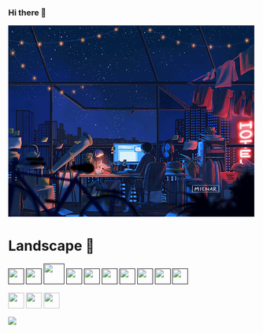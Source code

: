 ### Hi there 👋

<!--
**ytaousi/ytaousi** is a ✨ _special_ ✨ repository because its `README.md` (this file) appears on your GitHub profile.

Here are some ideas to get you started:

- 🔭 I’m currently working on ...
- 🌱 I’m currently learning ...
- 👯 I’m looking to collaborate on ...
- 🤔 I’m looking for help with ...
- 💬 Ask me about ...
- 📫 How to reach me: ...
- 😄 Pronouns: ...
- ⚡ Fun fact: ...
-->

![](https://github.com/ytaousi/ytaousi/blob/main/nightlife.gif)

# Landscape 🤔
<p>
  <a href="" target="_blank" rel="noreferrer"><img src="https://www.vectorlogo.zone/logos/linux/linux-icon.svg" width="32" height="32"></a>
  <a href="" target="_blank" rel="noreferrer"><img src="https://www.vectorlogo.zone/logos/git-scm/git-scm-icon.svg" width="32" height="32"></a>
  <a href="" target="_blank" rel="noreferrer"><img src="https://www.vectorlogo.zone/logos/vagrantup/vagrantup-official.svg" width="42" height="42"></a>
  <a href="" target="_blank" rel="noreferrer"><img src="https://www.vectorlogo.zone/logos/ansible/ansible-icon.svg" width="32" height="32"></a>
  <a href="" target="_blank" rel="noreferrer"><img src="https://www.vectorlogo.zone/logos/helmsh/helmsh-icon.svg" width="32" height="32"></a>
  <a href="" target="_blank" rel="noreferrer"><img src="https://www.vectorlogo.zone/logos/docker/docker-icon.svg" width="32" height="32"></a>
  <a href="" target="_blank" rel="noreferrer"><img src="https://www.vectorlogo.zone/logos/kubernetes/kubernetes-ar21.svg" width="32" height="32"></a>
  <a href="" target="_blank" rel="noreferrer"><img src="https://www.vectorlogo.zone/logos/nginx/nginx-icon.svg" width="32" height="32"></a>
  <a href="" target="_blank" rel="noreferrer"><img src="https://www.vectorlogo.zone/logos/grafana/grafana-icon.svg" width="32" height="32"></a>
  <a href="" target="_blank" rel="noreferrer"><img src="https://www.vectorlogo.zone/logos/prometheusio/prometheusio-icon.svg" width="32" height="32"></a>
  
  
  
  
  
</p>

<p>
<a href="https://www.github.com/ytaousi" target="_blank" rel="noreferrer"><img src="https://raw.githubusercontent.com/danielcranney/readme-generator/main/public/icons/socials/github-dark.svg" width="32" height="32" /></a>
<a href="https://discord.com/users/ytaousi#6536" target="_blank" rel="noreferrer"><img src="https://raw.githubusercontent.com/danielcranney/readme-generator/main/public/icons/socials/discord.svg" width="32" height="32" /></a>
<a href="https://www.linkedin.com/in/taousi-yassir" target="_blank" rel="noreferrer"><img src="https://raw.githubusercontent.com/danielcranney/readme-generator/main/public/icons/socials/linkedin.svg" width="32" height="32" /></a>
</p>

![](https://komarev.com/ghpvc/?username=ytaousi&color=green)
